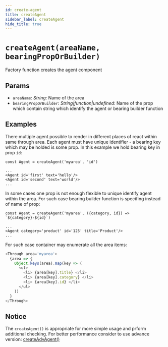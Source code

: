 ```yaml
---
id: create-agent
title: createAgent
sidebar_label: createAgent
hide_title: true
---
```


# `createAgent(areaName, bearingPropOrBuilder)`

Factory function creates the agent component

## Params

* `areaName`: *String*: Name of the area
* `bearingPropOrBuilder`: *String|function|undefined*: Name of the prop which contain string which identify the agent or bearing builder function

## Examples

There multiple agent possible to render in different places of react within same through area.
Each agent must have unique identifier - a bearing key which may be holded is some prop.
In this example we hold bearing key in prop `id`:

```
const Agent = createAgent('myarea', 'id')

...
<Agent id='first' text='hello'/>
<Agent id='second' text='world'/>
...
```

In some cases one prop is not enough flexible to unique identify agent within the area.
For such case bearing builder function is specifing instead of name of prop:

```
const Agent = createAgent('myarea', ({category, id}) => `${category}-${id}`)

...
<Agent category='product' id='125' title='Product'/>
...
```

For such case container may enumerate all the area items:


```js
<Through area='myarea'>
  {area => {
    Object.keys(area).map(key => (
      <ul>
        <li> {area[key].title} </li>
        <li> {area[key].category} </li>
        <li> {area[key].id} </li>
      </ul>
    ))
  }
</Through>
```

## Notice

The `createAgent()` is appropriate for more simple usage and prform additional checking.
For better performance consider to use advance version: [createAdvAgent()](https://react-through.js.org/api-reference/createAdvAgent)

